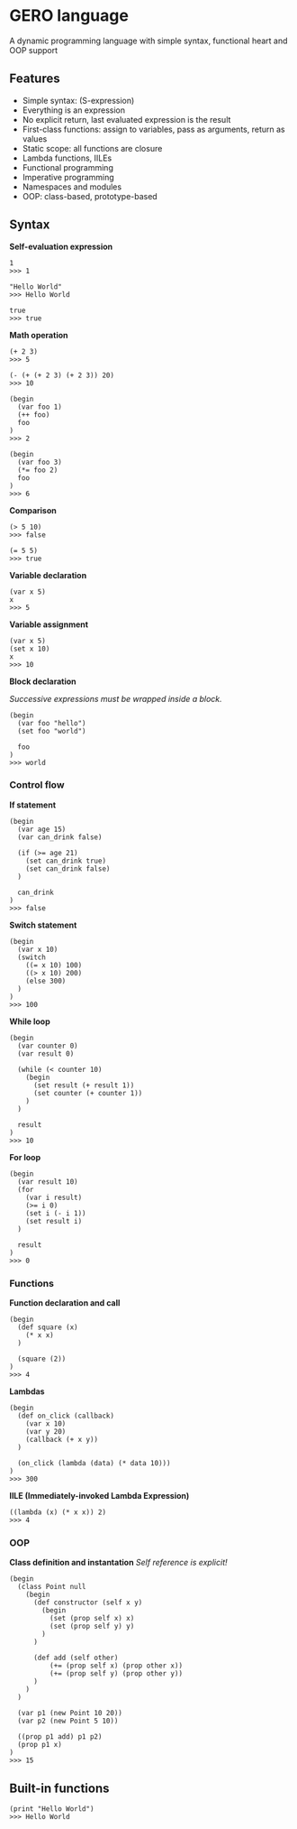 # GERO language

A dynamic programming language with simple syntax, functional heart and OOP support

## Features

- Simple syntax: (S-expression)
- Everything is an expression
- No explicit return, last evaluated expression is the result
- First-class functions: assign to variables, pass as arguments, return as values
- Static scope: all functions are closure
- Lambda functions, IILEs
- Functional programming
- Imperative programming
- Namespaces and modules
- OOP: class-based, prototype-based

## Syntax

**Self-evaluation expression**
```
1
>>> 1

"Hello World"
>>> Hello World

true
>>> true
```

**Math operation**
```
(+ 2 3)
>>> 5

(- (+ (+ 2 3) (+ 2 3)) 20)
>>> 10

(begin
  (var foo 1)
  (++ foo)
  foo
)
>>> 2

(begin
  (var foo 3)
  (*= foo 2)
  foo
)
>>> 6
```

**Comparison**
```
(> 5 10)
>>> false

(= 5 5)
>>> true
```

**Variable declaration**
```
(var x 5)
x
>>> 5
```

**Variable assignment**
```
(var x 5)
(set x 10)
x
>>> 10
```

**Block declaration**

*Successive expressions must be wrapped inside a block.*
```
(begin
  (var foo "hello")
  (set foo "world")

  foo
)
>>> world
```

### Control flow

**If statement**
```
(begin
  (var age 15)
  (var can_drink false)

  (if (>= age 21)
    (set can_drink true)
    (set can_drink false)
  )

  can_drink
)
>>> false
```

**Switch statement**
```
(begin
  (var x 10)
  (switch
    ((= x 10) 100)
    ((> x 10) 200)
    (else 300)
  )
)
>>> 100
```

**While loop**
```
(begin
  (var counter 0)
  (var result 0)

  (while (< counter 10)
    (begin
      (set result (+ result 1))
      (set counter (+ counter 1))
    )
  )

  result
)
>>> 10
```

**For loop**
```
(begin
  (var result 10)
  (for 
    (var i result)
    (>= i 0)
    (set i (- i 1))
    (set result i)
  )

  result
)
>>> 0
```

### Functions

**Function declaration and call**
```
(begin
  (def square (x) 
    (* x x)
  )

  (square (2))
)
>>> 4
```

**Lambdas**
```
(begin
  (def on_click (callback)
    (var x 10)
    (var y 20)
    (callback (+ x y))
  )

  (on_click (lambda (data) (* data 10)))
)
>>> 300
```

**IILE (Immediately-invoked Lambda Expression)**
```
((lambda (x) (* x x)) 2)
>>> 4
```

### OOP

**Class definition and instantation**
*Self reference is explicit!*
```
(begin
  (class Point null
    (begin
      (def constructor (self x y)
        (begin
          (set (prop self x) x)
          (set (prop self y) y)
        )
      )

      (def add (self other)
          (+= (prop self x) (prop other x))
          (+= (prop self y) (prop other y))
      )
    )
  )

  (var p1 (new Point 10 20))
  (var p2 (new Point 5 10))

  ((prop p1 add) p1 p2)
  (prop p1 x)
)
>>> 15
```

## Built-in functions

```
(print "Hello World")
>>> Hello World
```